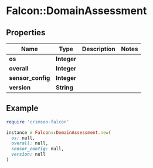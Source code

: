 # Falcon::DomainAssessment

## Properties

| Name | Type | Description | Notes |
| ---- | ---- | ----------- | ----- |
| **os** | **Integer** |  |  |
| **overall** | **Integer** |  |  |
| **sensor_config** | **Integer** |  |  |
| **version** | **String** |  |  |

## Example

```ruby
require 'crimson-falcon'

instance = Falcon::DomainAssessment.new(
  os: null,
  overall: null,
  sensor_config: null,
  version: null
)
```

